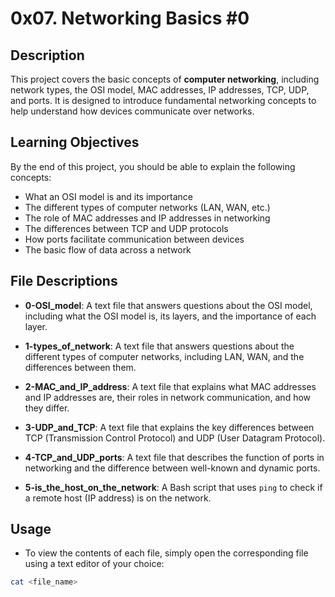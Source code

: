 # 0x07. Networking Basics #0

## Description
This project covers the basic concepts of **computer networking**, including network types, the OSI model, MAC addresses, IP addresses, TCP, UDP, and ports. It is designed to introduce fundamental networking concepts to help understand how devices communicate over networks.

## Learning Objectives
By the end of this project, you should be able to explain the following concepts:
- What an OSI model is and its importance
- The different types of computer networks (LAN, WAN, etc.)
- The role of MAC addresses and IP addresses in networking
- The differences between TCP and UDP protocols
- How ports facilitate communication between devices
- The basic flow of data across a network

## File Descriptions
- **0-OSI_model**: A text file that answers questions about the OSI model, including what the OSI model is, its layers, and the importance of each layer.
  
- **1-types_of_network**: A text file that answers questions about the different types of computer networks, including LAN, WAN, and the differences between them.
  
- **2-MAC_and_IP_address**: A text file that explains what MAC addresses and IP addresses are, their roles in network communication, and how they differ.
  
- **3-UDP_and_TCP**: A text file that explains the key differences between TCP (Transmission Control Protocol) and UDP (User Datagram Protocol).
  
- **4-TCP_and_UDP_ports**: A text file that describes the function of ports in networking and the difference between well-known and dynamic ports.
  
- **5-is_the_host_on_the_network**: A Bash script that uses `ping` to check if a remote host (IP address) is on the network.

## Usage
- To view the contents of each file, simply open the corresponding file using a text editor of your choice:
```bash
cat <file_name>

